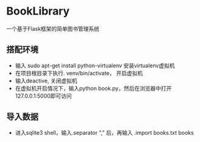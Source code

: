 BookLibrary
===========

一个基于Flask框架的简单图书管理系统


## 搭配环境
 * 输入 sudo apt-get install python-virtualenv 安装virtualenv虚拟机
 * 在项目根目录下执行. venv/bin/activate， 开启虚拟机
 * 输入deactive, 关闭虚拟机
 * 在虚拟机开启情况下，输入python book.py，然后在浏览器中打开127.0.0.1:5000即可访问

 ## 导入数据
 * 进入sqlite3 shell，输入.separator "," 后，再输入 .import books.txt books


